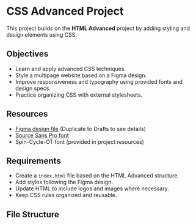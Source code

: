 # CSS Advanced Project

This project builds on the **HTML Advanced** project by adding styling and design elements using CSS.

## Objectives
- Learn and apply advanced CSS techniques.
- Style a multipage website based on a Figma design.
- Improve responsiveness and typography using provided fonts and design specs.
- Practice organizing CSS with external stylesheets.

## Resources
- [Figma design file](#) (Duplicate to Drafts to see details)
- [Source Sans Pro font](https://fonts.google.com/specimen/Source+Sans+Pro)
- Spin-Cycle-OT font (provided in project resources)

## Requirements
- Create a `index.html` file based on the HTML Advanced structure.
- Add styles following the Figma design.
- Update HTML to include logos and images where necessary.
- Keep CSS rules organized and reusable.

## File Structure
